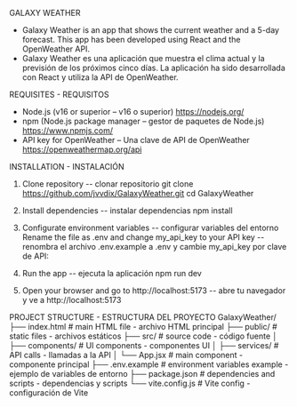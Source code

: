 GALAXY WEATHER

- Galaxy Weather is an app that shows the current weather and a 5-day forecast. This app has been developed using React and the OpenWeather API.
- Galaxy Weather es una aplicación que muestra el clima actual y la previsión de los próximos cinco días. La aplicación ha sido desarrollada con React y utiliza la API de OpenWeather.

REQUISITES - REQUISITOS
* Node.js (v16 or superior – v16 o superior)
https://nodejs.org/
* npm (Node.js package manager – gestor de paquetes de Node.js)
https://www.npmjs.com/
* API key for OpenWeather – Una clave de API de OpenWeather
https://openweathermap.org/api

INSTALLATION - INSTALACIÓN
1. Clone repository -- clonar repositorio
git clone https://github.com/jvvdix/GalaxyWeather.git
cd GalaxyWeather

2. Install dependencies -- instalar dependencias
npm install

3. Configurate environment variables -- configurar variables del entorno
Rename the file as .env and change my_api_key to your API key  -- renombra el archivo .env.example a .env y cambie my_api_key por clave de API:

4. Run the app -- ejecuta la aplicación
npm run dev

5. Open your browser and go to http://localhost:5173 -- abre tu navegador y ve a http://localhost:5173


PROJECT STRUCTURE - ESTRUCTURA DEL PROYECTO
GalaxyWeather/
├── index.html             # main HTML file - archivo HTML principal
├── public/                 # static files - archivos estáticos
├── src/                    # source code - código fuente
│   ├── components/         # UI components - componentes UI
│   ├── services/           # API calls - llamadas a la API
│   └── App.jsx             # main component - componente principal
├── .env.example            # environment variables example - ejemplo de variables de entorno
├── package.json            # dependencies and scripts - dependencias y scripts
└── vite.config.js          # Vite config - configuración de Vite

